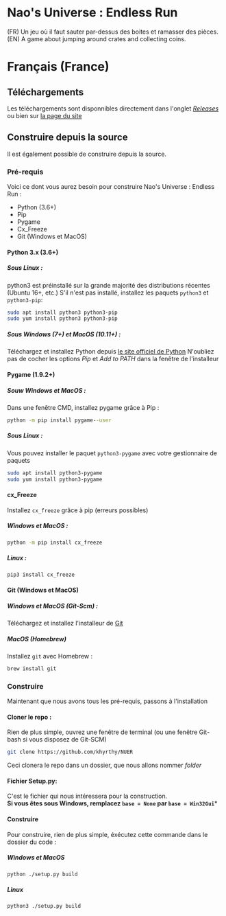 # Nao's Universe : Endless Run

(FR) Un jeu où il faut sauter par-dessus des boites et ramasser des pièces.  
(EN) A game about jumping around crates and collecting coins.

# Français (France)

## Téléchargements
Les téléchargements sont disponnibles directement dans l'onglet [*Releases*](https://github.com/khyrthy/NUER/releases) ou bien sur [la page du site](http://khyrthy.fr.nf/)

## Construire depuis la source
Il est également possible de construire depuis la source.

### Pré-requis
Voici ce dont vous aurez besoin pour construire Nao's Universe : Endless Run :
* Python (3.6+)
* Pip
* Pygame
* Cx_Freeze
* Git (Windows et MacOS)

#### Python 3.x (3.6+)

##### Sous Linux :
python3 est préinstallé sur la grande majorité des distributions récentes (Ubuntu 16+, etc.)
S'il n'est pas installé, installez les paquets `python3` et `python3-pip`:
```bash
sudo apt install python3 python3-pip
sudo yum install python3 python3-pip
```
##### Sous Windows (7+) et MacOS (10.11+) :
Téléchargez et installez Python depuis [le site officiel de Python](https://www.python.org/downloads/release/python-392/)
N'oubliez pas de cocher les options *Pip* et *Add to PATH* dans la fenêtre de l'installeur

#### Pygame (1.9.2+)

##### Souw Windows et MacOS :
Dans une fenêtre CMD, installez pygame grâce à Pip :
```bat
python -m pip install pygame--user
```
##### Sous Linux :
Vous pouvez installer le paquet `python3-pygame` avec votre gestionnaire de paquets
```bash
sudo apt install python3-pygame
sudo yum install python3-pygame
```

#### cx_Freeze
Installez `cx_freeze` grâce à pip (erreurs possibles)
##### Windows et MacOS :
```bash
python -m pip install cx_freeze
```
##### Linux :
```bash
pip3 install cx_freeze
```
#### Git (Windows et MacOS)
##### Windows et MacOS (Git-Scm) :
Téléchargez et installez l'installeur de [Git](https://git-scm.com/downloads)

##### MacOS (Homebrew)
Installez `git` avec Homebrew :
```bash
brew install git
```
### Construire
Maintenant que nous avons tous les pré-requis, passons à l'installation

#### Cloner le repo :
Rien de plus simple, ouvrez une fenêtre de terminal (ou une fenêtre Git-bash si vous disposez de Git-SCM)
```bash
git clone https://github.com/khyrthy/NUER
```
Ceci clonera le repo dans un dossier, que nous allons nommer *folder*

#### Fichier Setup.py:
C'est le fichier qui nous intéressera pour la construction.  
**Si vous êtes sous Windows, remplacez `base = None` par `base = Win32Gui`***

#### Construire
Pour construire, rien de plus simple, éxécutez cette commande dans le dossier du code :
##### Windows et MacOS
```bash
python ./setup.py build
```
##### Linux
```bash
python3 ./setup.py build
```
